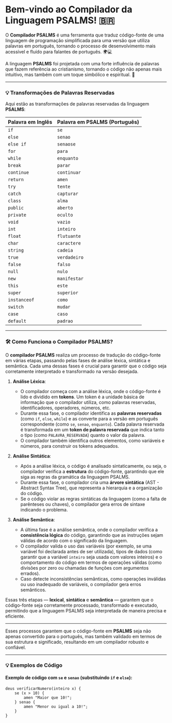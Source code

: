 # **Bem-vindo ao Compilador da Linguagem PSALMS! 🇧🇷**

O **Compilador PSALMS** é uma ferramenta que traduz código-fonte de uma linguagem de programação simplificada para uma versão que utiliza palavras em português, tornando o processo de desenvolvimento mais acessível e fluído para falantes de português. 🌍💻

A linguagem **PSALMS** foi projetada com uma forte influência de palavras que fazem referência ao cristianismo, tornando o código não apenas mais intuitivo, mas também com um toque simbólico e espiritual. 🙏

---

### 💡 **Transformações de Palavras Reservadas**

Aqui estão as transformações de palavras reservadas da linguagem **PSALMS**:

| **Palavra em Inglês** | **Palavra em PSALMS (Português)** |
|-----------------------|------------------------------------|
| `if`                  | `se`                               |
| `else`                | `senao`                            |
| `else if`             | `senaose`                          |
| `for`                 | `para`                             |
| `while`               | `enquanto`                         |
| `break`               | `parar`                            |
| `continue`            | `continuar`                        |
| `return`              | `amen`                             |
| `try`                 | `tente`                            |
| `catch`               | `capturar`                         |
| `class`               | `alma`                             |
| `public`              | `aberto`                           |
| `private`             | `oculto`                           |
| `void`                | `vazio`                            |
| `int`                 | `inteiro`                          |
| `float`               | `flutuante`                        |
| `char`                | `caractere`                        |
| `string`              | `cadeia`                           |
| `true`                | `verdadeiro`                       |
| `false`               | `falso`                            |
| `null`                | `nulo`                             |
| `new`                 | `manifestar`                       |
| `this`                | `este`                             |
| `super`               | `superior`                         |
| `instanceof`          | `como`                             |
| `switch`              | `mudar`                            |
| `case`                | `caso`                             |
| `default`             | `padrao`                           |

---

### 🛠 **Como Funciona o Compilador PSALMS?**

O **compilador PSALMS** realiza um processo de tradução do código-fonte em várias etapas, passando pelas fases de análise léxica, sintática e semântica. Cada uma dessas fases é crucial para garantir que o código seja corretamente interpretado e transformado na versão desejada.

1. **Análise Léxica**: 
   - O compilador começa com a análise léxica, onde o código-fonte é lido e dividido em **tokens**. Um token é a unidade básica de informação que o compilador utiliza, como palavras reservadas, identificadores, operadores, números, etc.
   - Durante essa fase, o compilador identifica as **palavras reservadas** (como `if`, `else`, `while`) e as converte para a versão em português correspondente (como `se`, `senao`, `enquanto`). Cada palavra reservada é transformada em um **token de palavra reservada** que indica tanto o tipo (como `PALAVRA_RESERVADA`) quanto o valor da palavra.
   - O compilador também identifica outros elementos, como variáveis e números, para construir os tokens adequados.

2. **Análise Sintática**:
   - Após a análise léxica, o código é analisado sintaticamente, ou seja, o compilador verifica a **estrutura** do código-fonte, garantindo que ele siga as regras da gramática da linguagem PSALMS.
   - Durante essa fase, o compilador cria uma **árvore sintática** (AST - Abstract Syntax Tree), que representa a hierarquia e a organização do código.
   - Se o código violar as regras sintáticas da linguagem (como a falta de parênteses ou chaves), o compilador gera erros de sintaxe indicando o problema.

3. **Análise Semântica**:
   - A última fase é a análise semântica, onde o compilador verifica a **consistência lógica** do código, garantindo que as instruções sejam válidas de acordo com o significado da linguagem.
   - O compilador valida o uso das variáveis (por exemplo, se uma variável foi declarada antes de ser utilizada), tipos de dados (como garantir que a variável `inteiro` seja usada com valores inteiros) e o comportamento do código em termos de operações válidas (como divisões por zero ou chamadas de funções com argumentos errados).
   - Caso detecte inconsistências semânticas, como operações inválidas ou uso inadequado de variáveis, o compilador gera erros semânticos.

Essas três etapas — **lexical**, **sintática** e **semântica** — garantem que o código-fonte seja corretamente processado, transformado e executado, permitindo que a linguagem PSALMS seja interpretada de maneira precisa e eficiente.

---

Esses processos garantem que o código-fonte em **PSALMS** seja não apenas convertido para o português, mas também validado em termos de sua estrutura e significado, resultando em um compilador robusto e confiável.

---

### 💡 **Exemplos de Código**

#### **Exemplo de código com `se` e `senao` (substituindo `if` e `else`):**

```plaintext
deus verificarNumero(inteiro x) {
    se (x > 10) {
        amen "Maior que 10!";
    } senao {
        amen "Menor ou igual a 10!";
    }
}